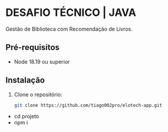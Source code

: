 # DESAFIO TÉCNICO | JAVA

Gestão de Biblioteca com Recomendação de Livros.

## Pré-requisitos

- Node 18.19 ou superior

## Instalação

1. Clone o repositório:
   ```bash
   git clone https://github.com/tiago002pro/elotech-app.git

- cd projeto
- npm i